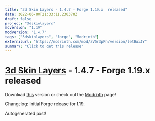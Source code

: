 ```yaml
---
title: "3d Skin Layers - 1.4.7 - Forge 1.19.x  released"
date: 2022-06-08T21:33:11.230370Z
draft: false
project: "3dskinlayers"
mcversion: "1.19"
modversion: "1.4.7"
tags: ["3dskinlayers", "forge", "Modrinth"]
externalurl: "https://modrinth.com/mod/zV5r3pPn/version/letBuiJY"
summary: "Click to get this release"
---
```

# [3d Skin Layers](/project/3dskinlayers) - 1.4.7 - Forge 1.19.x  released
Download [this](https://modrinth.com/mod/zV5r3pPn/version/letBuiJY) version or check out the [Modrinth](https://modrinth.com/mod/zV5r3pPn) page!

Changelog: Initial Forge release for 1.19.

Autogenerated post!
